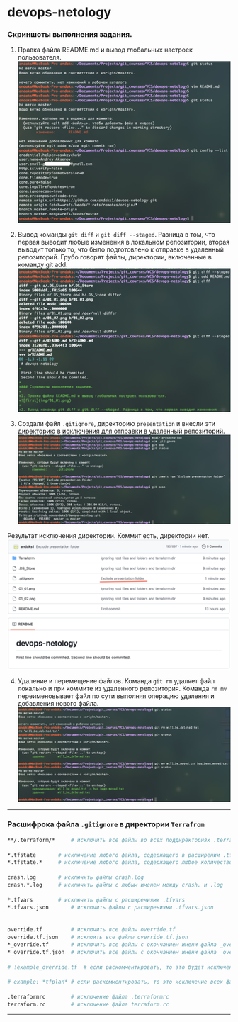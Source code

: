 # devops-netology

### Скриншоты выполнения задания.

1. Правка файла README.md и вывод глобальных настроек пользователя.
![first](img/01_01.png)

2. Вывод команды `git diff` и `git diff --staged`. Разница в том, что первая выводит любые изменения в локальном репозитории, вторая выводит только то, что было подготовлено к отправке в удаленный репозиторий. Грубо говорят файлы, директории, включенные в команду git add.
![second](img/01_02.png)

3. Создали файл `.gitignore`, директорию `presentation` и внесли эти директорию в исключения для отправки в удаленный репозиторий.
![third](img/01_03.png)

Результат исключения директории. Коммит есть, директории нет.
![fourth](img/01_04.png)

4. Удаление и перемещение файлов. Команда `git rm` удаляет файл локально и при коммите из удаленного репозитория. Команда `rm mv` переименовывает файл по сути выполняя операцию удаления и добавления нового файла.
![fifth](img/01_05.png)
 
---

### Расшифрока файла `.gitignore` в директории `Terrafrom`
```BASH
**/.terraform/*		# исключить все файлы во всех поддиректориях .terraform

*.tfstate		# исключение любого файла, содержащего в расширении .tfstate
*.tfstate.*		# исключение любого файла, содержащего любое количество символов до .tfstate. и после.

crash.log		# исключить файлы crash.log
crash.*.log		# исключить файлы с любым именем между crash. и .log

*.tfvars		# исключить файлы с расширениями .tfvars
*.tfvars.json		# исключить файлы с расширениями .tfvars.json


override.tf 		# исключить все файлы override.tf
override.tf.json	# исклюить все файлы override.tf.json
*_override.tf		# исключить все файлы с окончанием имени файла _override.tf
*_override.tf.json	# исключить все файлы с окончанием имени файла _override.tf.json

# !example_override.tf	# если раскомментировать, то это будет исключением к строкам, описанным выше с файлами _override.tf. То есть исключить все *_override.tf файлы, кроме example_override.tf

# example: *tfplan*	# если раскомментировать, то это исключение всех файлов, содержащих в себе слово tfplan

.terraformrc		# исключение файла .terraformrc
terraform.rc		# исключение файла terraform.rc
```

---

